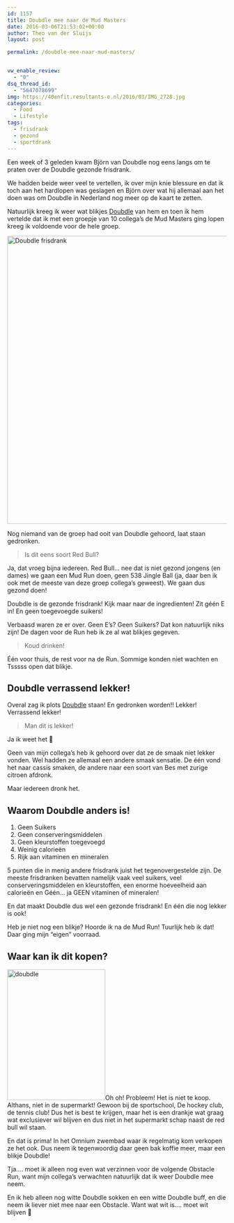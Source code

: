 ```yaml
---
id: 1157
title: Doubdle mee naar de Mud Masters
date: 2016-03-06T21:53:02+00:00
author: Theo van der Sluijs
layout: post

permalink: /doubdle-mee-naar-mud-masters/


vw_enable_review:
  - "0"
dsq_thread_id:
  - "5647078699"
img: https://40enfit.resultants-e.nl/2016/03/IMG_2728.jpg
categories:
  - Food
  - Lifestyle
tags:
  - frisdrank
  - gezond
  - sportdrank
---
```

Een week of 3 geleden kwam Björn van Doubdle nog eens langs om te praten over de Doubdle gezonde frisdrank.

We hadden beide weer veel te vertellen, ik over mijn knie blessure en dat ik toch aan het hardlopen was geslagen en Björn over wat hij allemaal aan het doen was om Doubdle in Nederland nog meer op de kaart te zetten.

Natuurlijk kreeg ik weer wat blikjes <a href="http://www.doubdle.com/" target="_blank">Doubdle</a> van hem en toen ik hem vertelde dat ik met een groepje van 10 collega&#8217;s de Mud Masters ging lopen kreeg ik voldoende voor de hele groep.<!--more-->

<img class="aligncenter size-full wp-image-1160" src="https://40enfit.resultants-e.nl/2016/03/G0111763.jpg" alt="Doubdle frisdrank" width="1200" height="661" srcset="https://40enfit.resultants-e.nl/2016/03/G0111763.jpg 1200w, https://40enfit.resultants-e.nl/2016/03/G0111763-300x165.jpg 300w, https://40enfit.resultants-e.nl/2016/03/G0111763-1024x564.jpg 1024w, https://40enfit.resultants-e.nl/2016/03/G0111763-265x147.jpg 265w" sizes="(max-width: 1200px) 100vw, 1200px" />

Nog niemand van de groep had ooit van Doubdle gehoord, laat staan gedronken.

> Is dit eens soort Red Bull?

Ja, dat vroeg bijna iedereen. Red Bull&#8230; nee dat is niet gezond jongens (en dames) we gaan een Mud Run doen, geen 538 Jingle Ball (ja, daar ben ik ook met de meeste van deze groep collega&#8217;s geweest). We gaan dus gezond doen!

Doubdle is de gezonde frisdrank! Kijk maar naar de ingredienten! Zit géén E in! En geen toegevoegde suikers!

Verbaasd waren ze er over. Geen E&#8217;s? Geen Suikers? Dat kon natuurlijk niks zijn! De dagen voor de Run heb ik ze al wat blikjes gegeven.

> Koud drinken!

Één voor thuis, de rest voor na de Run. Sommige konden niet wachten en Tsssss open dat blikje.

## Doubdle verrassend lekker!

Overal zag ik plots <a href="http://www.doubdle.com/" target="_blank">Doubdle</a> staan! En gedronken worden!! Lekker! Verrassend lekker!

> Man dit is lekker!

Ja ik weet het 🙂

Geen van mijn collega&#8217;s heb ik gehoord over dat ze de smaak niet lekker vonden. Wel hadden ze allemaal een andere smaak sensatie. De één vond het naar cassis smaken, de andere naar een soort van Bes met zurige citroen afdronk.

Maar iedereen dronk het.

## Waarom Doubdle anders is!

  1. Geen Suikers
  2. Geen conserveringsmiddelen
  3. Geen kleurstoffen toegevoegd
  4. Weinig calorieën
  5. Rijk aan vitaminen en mineralen

5 punten die in menig andere frisdrank juist het tegenovergestelde zijn. De meeste frisdranken bevatten namelijk vaak veel suikers, veel conserveringsmiddelen en kleurstoffen, een enorme hoeveelheid aan calorieën en Géén&#8230; ja GEEN vitaminen of mineralen!

En dat maakt Doubdle dus wel een gezonde frisdrank! En één die nog lekker is ook!

Heb je niet nog een blikje? Hoorde ik na de Mud Run! Tuurlijk heb ik dat! Daar ging mijn &#8220;eigen&#8221; voorraad.

## Waar kan ik dit kopen?

<img class="size-medium wp-image-1161 alignleft" src="https://40enfit.resultants-e.nl/2016/03/IMG_3318-225x300.jpg" alt="doubdle" width="225" height="300" srcset="https://40enfit.resultants-e.nl/2016/03/IMG_3318-225x300.jpg 225w, https://40enfit.resultants-e.nl/2016/03/IMG_3318-768x1024.jpg 768w, https://40enfit.resultants-e.nl/2016/03/IMG_3318.jpg 900w" sizes="(max-width: 225px) 100vw, 225px" />Oh oh! Probleem! Het is niet te koop. Althans, niet in de supermarkt! Gewoon bij de sportschool, De hockey club, de tennis club! Dus het is best te krijgen, maar het is een drankje wat graag wat exclusiever wil blijven en dus niet in het supermarkt schap naast de red bull wil staan.

En dat is prima! In het Omnium zwembad waar ik regelmatig kom verkopen ze het ook. Dus neem ik tegenwoordig daar geen bak koffie meer, maar een blikje Doubdle!

Tja&#8230;. moet ik alleen nog even wat verzinnen voor de volgende Obstacle Run, want mijn collega&#8217;s verwachten natuurlijk dat ik weer Doubdle mee neem.

En ik heb alleen nog witte Doubdle sokken en een witte Doubdle buff, en die neem ik liever niet mee naar een Obstacle. Want wat wit is&#8230;. moet wit blijven 🙂